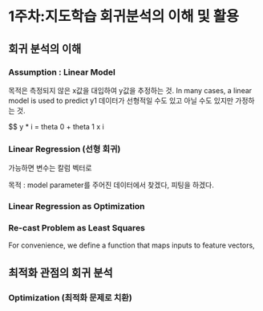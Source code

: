 # 1주차:지도학습 회귀분석의 이해 및 활용

## 회귀 분석의 이해

### Assumption : Linear Model
목적은 측정되지 않은 x값을 대입하여 y값을 추정하는 것.
In many cases, a linear model is used to predict y1
데이터가 선형적일 수도 있고 아닐 수도 있지만 가정하는 것.

$$ y * i = theta 0 + theta 1 x i

### Linear Regression (선형 회귀)
가능하면 변수는 칼럼 벡터로

목적 : model parameter를 주어진 데이터에서 찾겠다, 피팅을 하겠다.

### Linear Regression as Optimization

### Re-cast Problem as Least Squares
For convenience, we define a function that maps inputs to feature vectors, 

## 최적화 관점의 회귀 분석
### Optimization (최적화 문제로 치환)
